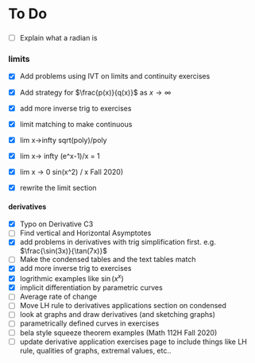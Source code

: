 # To Do


###
- [ ] Explain what a radian is


### limits

- [X] Add problems using IVT on limits and continuity exercises
- [X] Add strategy for $\frac{p(x)}{q(x)}$ as $x\to\infty$
- [X] add more inverse trig to exercises
- [X] limit matching to make continuous
- [X] lim x->infty sqrt(poly)/poly
- [X] lim x-> infty (e^x-1)/x = 1
- [X] lim x -> 0 sin(x^2) / x
Fall 2020)
- [X] rewrite the limit section


#### derivatives

- [X] Typo on Derivative C3
- [ ] Find vertical and Horizontal Asymptotes
- [X] add problems in derivatives with trig simplification first. e.g. $\frac{\sin(3x)}{\tan(7x)}$
- [ ] Make the condensed tables and the text tables match
- [X] add more inverse trig to exercises
- [X] logrithmic examples like $\sin(x^x)$
- [X] implicit differentiation by parametric curves
- [ ] Average rate of change
- [ ] Move LH rule to derivatives applications section on condensed
- [ ] look at graphs and draw derivatives (and sketching graphs)
- [ ] parametrically defined curves in exercises
- [ ] bela style squeeze theorem examples (Math 112H Fall 2020)
- [ ] update derivative application exercises page to include things like LH rule, qualities of graphs, extremal values, etc..
